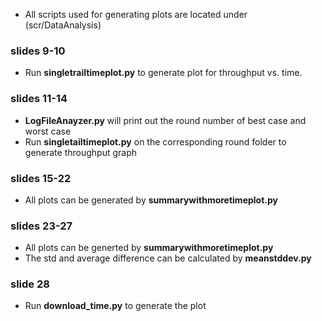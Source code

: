 * All scripts used for generating plots are located under (scr/DataAnalysis)
### slides 9-10
* Run **singletrailtimeplot.py** to generate plot for throughput vs. time. 
### slides 11-14
* **LogFileAnayzer.py** will print out the round number of best case and worst case 
* Run **singletailtimeplot.py** on the corresponding round folder to generate throughput graph
### slides 15-22
* All plots can be generated by **summarywithmoretimeplot.py**
### slides 23-27
* All plots can be generted by **summarywithmoretimeplot.py**
* The std and average difference can be calculated by **meanstddev.py**
### slide 28
* Run **download_time.py** to generate the plot